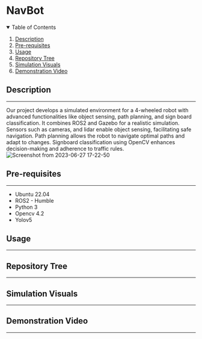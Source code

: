 # NavBot
<details open="open">
  <summary>Table of Contents</summary>
  <ol>
    <li><a href="#Description">Description</a></li>
    <li><a href="#Pre-requisites">Pre-requisites</a></li>
    <li><a href="#Usage">Usage</a></li>
    <li><a href="#Repository-Tree">Repository Tree</a></li>
	<li><a href="#Simulation-Visuals">Simulation Visuals</a></li>
    <li><a href="#Demonstration-Video">Demonstration Video</a></li>
  </ol>
</details>

## Description
----
Our project develops a simulated environment for a 4-wheeled robot with advanced functionalities like object sensing, path planning, and sign board classification. It combines ROS2 and Gazebo for a realistic simulation. Sensors such as cameras, and lidar enable object sensing, facilitating safe navigation. Path planning allows the robot to navigate optimal paths and adapt to changes. Signboard classification using OpenCV enhances decision-making and adherence to traffic rules.
![Screenshot from 2023-06-27 17-22-50](https://github.com/SaiSatwikReddy07/NavBot/assets/109800395/690771f3-1398-4fd1-999d-422be7bbfb08)

## Pre-requisites
----
* Ubuntu 22.04 
* ROS2 - Humble
* Python 3
* Opencv 4.2
* Yolov5
## Usage
----

## Repository Tree
----

## Simulation Visuals
----

## Demonstration Video
----

